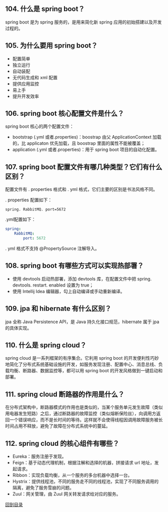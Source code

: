 ## 104. 什么是 spring boot？

spring boot 是为 spring 服务的，是用来简化新 spring 应用的初始搭建以及开发过程的。

## 105. 为什么要用 spring boot？

* 配置简单
* 独立运行
* 自动装配
* 无代码生成和 xml 配置
* 提供应用监控
* 易上手
* 提升开发效率
## 106. spring boot 核心配置文件是什么？

spring boot 核心的两个配置文件：

* bootstrap (.yml 或者.properties)：boostrap 由父 ApplicationContext 加载的，比 applicaton 优先加载，且 boostrap 里面的属性不能被覆盖；
* application (.yml 或者.properties)：用于 spring boot 项目的自动化配置。
## 107. spring boot 配置文件有哪几种类型？它们有什么区别？

配置文件有 . properties 格式和 . yml 格式，它们主要的区别是书法风格不同。

. properties 配置如下：
```properties
spring. RabbitMQ. port=5672
```

.yml配置如下：
```yml
spring:
    RabbitMQ:
        port: 5672
```
. yml 格式不支持 @PropertySource 注解导入。

## 108. spring boot 有哪些方式可以实现热部署？

* 使用 devtools 启动热部署，添加 devtools 库，在配置文件中把 spring. devtools. restart. enabled 设置为 true；
* 使用 Intellij Idea 编辑器，勾上自动编译或手动重新编译。
## 109. jpa 和 hibernate 有什么区别？

jpa 全称 Java Persistence API，是 Java 持久化接口规范，hibernate 属于 jpa 的具体实现。

## 110. 什么是 spring cloud？

spring cloud 是一系列框架的有序集合。它利用 spring boot 的开发便利性巧妙地简化了分布式系统基础设施的开发，如服务发现注册、配置中心、消息总线、负载均衡、断路器、数据监控等，都可以用 spring boot 的开发风格做到一键启动和部署。

## 111. spring cloud 断路器的作用是什么？

在分布式架构中，断路器模式的作用也是类似的，当某个服务单元发生故障（类似用电器发生短路）之后，通过断路器的故障监控（类似熔断保险丝），向调用方返回一个错误响应，而不是长时间的等待。这样就不会使得线程因调用故障服务被长时间占用不释放，避免了故障在分布式系统中的蔓延。

## 112. spring cloud 的核心组件有哪些？

* Eureka：服务注册于发现。
* Feign：基于动态代理机制，根据注解和选择的机器，拼接请求 url 地址，发起请求。
* Ribbon：实现负载均衡，从一个服务的多台机器中选择一台。
* Hystrix：提供线程池，不同的服务走不同的线程池，实现了不同服务调用的隔离，避免了服务雪崩的问题。
* Zuul：网关管理，由 Zuul 网关转发请求给对应的服务。

[回到目录](https://github.com/jiujiuhouse/Real-Interview-Question/blob/master/面试题库/interviews.md)